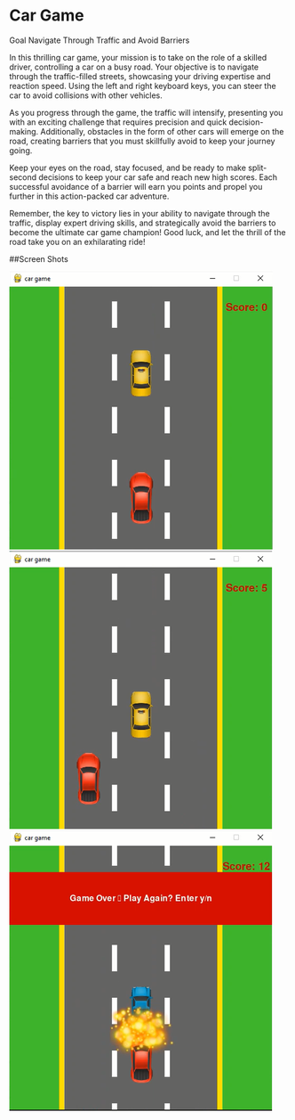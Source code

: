 # Car Game

Goal
Navigate Through Traffic and Avoid Barriers

In this thrilling car game, your mission is to take on the role of a skilled driver, controlling a car on a busy road. Your objective is to navigate through the traffic-filled streets, showcasing your driving expertise and reaction speed. Using the left and right keyboard keys, you can steer the car to avoid collisions with other vehicles.

As you progress through the game, the traffic will intensify, presenting you with an exciting challenge that requires precision and quick decision-making. Additionally, obstacles in the form of other cars will emerge on the road, creating barriers that you must skillfully avoid to keep your journey going.

Keep your eyes on the road, stay focused, and be ready to make split-second decisions to keep your car safe and reach new high scores. Each successful avoidance of a barrier will earn you points and propel you further in this action-packed car adventure.

Remember, the key to victory lies in your ability to navigate through the traffic, display expert driving skills, and strategically avoid the barriers to become the ultimate car game champion! Good luck, and let the thrill of the road take you on an exhilarating ride!

##Screen Shots

![Start Screen](https://raw.githubusercontent.com/wajihaansari123/MyCarGAME/main/new1.PNG)
![Play Screen](https://raw.githubusercontent.com/wajihaansari123/MyCarGAME/main/new2.PNG)
![Crash Screen](https://raw.githubusercontent.com/wajihaansari123/MyCarGAME/main/new3.PNG)
